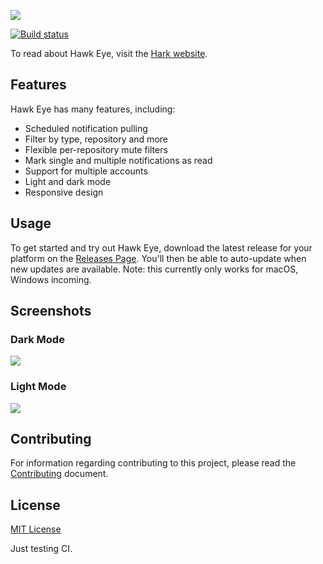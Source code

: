 ![](./.github/banner.png?raw=true)

[![Build status](https://ci.appveyor.com/api/projects/status/3468o1as6k2jm73u?svg=true)](https://ci.appveyor.com/project/andrewhathaway/hawkeye)


To read about Hawk Eye, visit the [Hark website](https://harksys.com/labs/introducing-hawk-eye-a-useful-app-for-github-notifications).

## Features

Hawk Eye has many features, including:

- Scheduled notification pulling
- Filter by type, repository and more
- Flexible per-repository mute filters
- Mark single and multiple notifications as read
- Support for multiple accounts
- Light and dark mode
- Responsive design

## Usage

To get started and try out Hawk Eye, download the latest release for your platform on the [Releases Page](https://github.com/harksys/hawkeye/releases). You'll then be able to auto-update when new updates are available. Note: this currently only works for macOS, Windows incoming.

## Screenshots

### Dark Mode

![](./.github/dark.png?raw=true)

### Light Mode

![](./.github/light.png?raw=true)

## Contributing

For information regarding contributing to this project, please read the [Contributing](./CONTRIBUTING.md) document.

## License

[MIT License](./LICENSE.md)


Just testing CI.